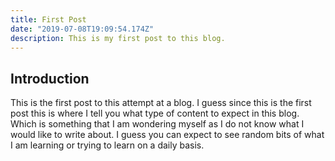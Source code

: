 ```yaml
---
title: First Post
date: "2019-07-08T19:09:54.174Z"
description: This is my first post to this blog.
---
```


## Introduction

This is the first post to this attempt at a blog. I guess since this is the first post this is where I tell you what type of content to expect in this blog.
Which is something that I am wondering myself as I do not know what I would like to write about. I guess you can expect to see random bits of what I am learning or trying to learn on a daily basis.
